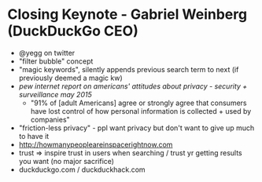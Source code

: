 Closing Keynote - Gabriel Weinberg (DuckDuckGo CEO)
==========

- @yegg on twitter
- "filter bubble" concept
- "magic keywords", silently appends previous search term to next (if previously deemed a magic kw)
- _pew internet report on americans' attitudes about privacy - security + surveillance may 2015_
  - "91% of [adult Americans] agree or strongly agree that consumers have lost control of how personal information is collected + used by companies"
- "friction-less privacy" - ppl want privacy but don't want to give up much to have it
- http://howmanypeopleareinspacerightnow.com
- trust => inspire trust in users when searching / trust yr getting results you want (no major sacrifice)
- duckduckgo.com / duckduckhack.com
